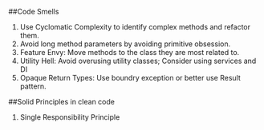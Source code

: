 ##Code Smells
1. Use Cyclomatic Complexity to identify complex methods and refactor them.
2. Avoid long method parameters by avoiding primitive obsession.
3. Feature Envy: Move methods to the class they are most related to.
4. Utility Hell: Avoid overusing utility classes; Consider using services and DI
5. Opaque Return Types: Use boundry exception or better use Result<T> pattern.


##Solid Principles in clean code

1. Single Responsibility Principle 